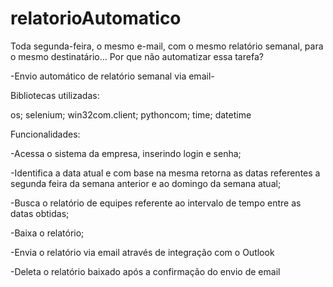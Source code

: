 # relatorioAutomatico

Toda segunda-feira, o mesmo e-mail, com o mesmo relatório semanal, para o mesmo destinatário... Por que não automatizar essa tarefa?

-Envio automático de relatório semanal via email-

Bibliotecas utilizadas:

os; 
selenium; 
win32com.client; 
pythoncom; 
time; 
datetime

Funcionalidades:

-Acessa o sistema da empresa, inserindo login e senha;

-Identifica a data atual e com base na mesma retorna as datas referentes a segunda feira da semana anterior e ao domingo da semana atual;

-Busca o relatório de equipes referente ao intervalo de tempo entre as datas obtidas;

-Baixa o relatório;

-Envia o relatório via email através de integração com o Outlook

-Deleta o relatório baixado após a confirmação do envio de email
